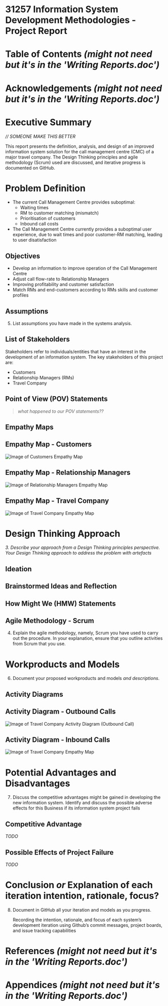 # **31257 Information System Development Methodologies - Project Report**

# Table of Contents *(might not need but it's in the 'Writing Reports.doc')*

# Acknowledgements *(might not need but it's in the 'Writing Reports.doc')*

# Executive Summary

*// SOMEONE MAKE THIS BETTER*

This report presents the definition, analysis, and design of an improved information system solution for the call management centre (CMC) of a major travel company. The Design Thinking principles and agile methodology (Scrum) used are discussed, and iterative progress is documented on GitHub.

# Problem Definition

* The current Call Management Centre provides suboptimal:
  * Waiting times
  * RM to customer matching (mismatch)
  * Prioritisation of customers
  * Inbound call costs
* The Call Management Centre currently provides a suboptimal user experience, due to wait times and poor customer-RM matching, leading to user disatisfaction

## **Objectives**
* Develop an information to improve operation of the Call Management Centre
* Adjust call flow-rate to Relationship Managers
* Improving profitability and customer satisfaction
* Match RMs and end-customers according to RMs skills and customer profiles

## **Assumptions**
 5. List assumptions you have made in the systems analysis.

## **List of Stakeholders**

Stakeholders refer to individuals/entities that have an interest in the development of an information system. The key stakeholders of this project are:

* Customers
* Relationship Managers (RMs)
* Travel Company

## **Point of View (POV) Statements**
> *what happened to our POV statements??*

## **Empathy Maps**

## Empathy Map - Customers
![Image of Customers Empathy Map](./diagrams/CustomerEM.png)

## Empathy Map - Relationship Managers
![Image of Relationship Managers Empathy Map](./diagrams/RMsEM.png)

## Empathy Map - Travel Company
![Image of Travel Company Empathy Map](./diagrams/TravelCompanyEM.png)


# Design Thinking Approach
*3. Describe your approach from a Design Thinking principles perspective. Your Design Thinking approach to address the problem with artefacts*

## **Ideation**

## Brainstormed Ideas and Reflection

## How Might We (HMW) Statements

## **Agile Methodology - Scrum**
4. Explain the agile methodology, namely, Scrum you have used to carry out the procedure. In your explanation, ensure that you outline activities from Scrum that you use.



# Workproducts and Models
6. Document your proposed workproducts and models *and descriptions*.

## **Activity Diagrams**

## Activity Diagram - Outbound Calls
![Image of Travel Company Activity Diagram (Outbound Call)](./diagrams/ActivityDiagram-OutboundCall.png)

## Activity Diagram - Inbound Calls
![Image of Travel Company Empathy Map](./diagrams/ADinboundC.png)


# Potential Advantages and Disadvantages

7. Discuss the competitive advantages might be gained in developing the new information system. Identify and discuss the possible adverse effects for this Business if its information system project fails

## **Competitive Advantage**
*TODO*

## **Possible Effects of Project Failure**
*TODO*

# Conclusion *or* Explanation of each iteration intention, rationale, focus?

8. Document in GitHub all your iteration and models as you progress.

   Recording the intention, rationale, and focus of each system’s development iteration using Github’s commit messages, project boards, and issue tracking capabilities

# References *(might not need but it's in the 'Writing Reports.doc')*
# Appendices *(might not need but it's in the 'Writing Reports.doc')*